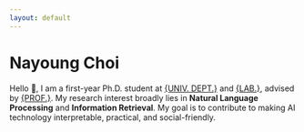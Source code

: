 ```yaml
---
layout: default
---
```


# Nayoung Choi

Hello 🤝, I am a first-year Ph.D. student at [{UNIV. DEPT.}](www.) and [{LAB.}](www.), advised by [{PROF.}](www.). My research interest broadly lies in **Natural Language Processing** and **Information Retrieval**. My goal is to contribute to making AI technology interpretable, practical, and social-friendly.